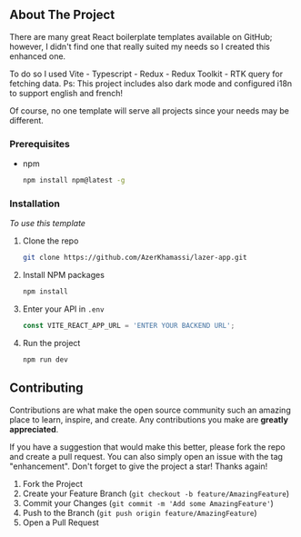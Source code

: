 ## About The Project

There are many great React boilerplate templates available on GitHub; however, I didn't find one that really suited my needs so I created this enhanced one.

To do so I used Vite - Typescript - Redux - Redux Toolkit - RTK query for fetching data.
Ps: This project includes also dark mode and configured i18n to support english and french!

Of course, no one template will serve all projects since your needs may be different.

### Prerequisites

- npm
  ```sh
  npm install npm@latest -g
  ```

### Installation

_To use this template_

1. Clone the repo
   ```sh
   git clone https://github.com/AzerKhamassi/lazer-app.git
   ```
2. Install NPM packages
   ```sh
   npm install
   ```
3. Enter your API in `.env`
   ```js
   const VITE_REACT_APP_URL = 'ENTER YOUR BACKEND URL';
   ```
4. Run the project
   ```sh
   npm run dev
   ```

## Contributing

Contributions are what make the open source community such an amazing place to learn, inspire, and create. Any contributions you make are **greatly appreciated**.

If you have a suggestion that would make this better, please fork the repo and create a pull request. You can also simply open an issue with the tag "enhancement".
Don't forget to give the project a star! Thanks again!

1. Fork the Project
2. Create your Feature Branch (`git checkout -b feature/AmazingFeature`)
3. Commit your Changes (`git commit -m 'Add some AmazingFeature'`)
4. Push to the Branch (`git push origin feature/AmazingFeature`)
5. Open a Pull Request
